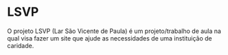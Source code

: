 # LSVP
O projeto LSVP (Lar São Vicente de Paula) é um projeto/trabalho de aula na qual visa fazer um site que ajude as necessidades de uma instituição de caridade.
